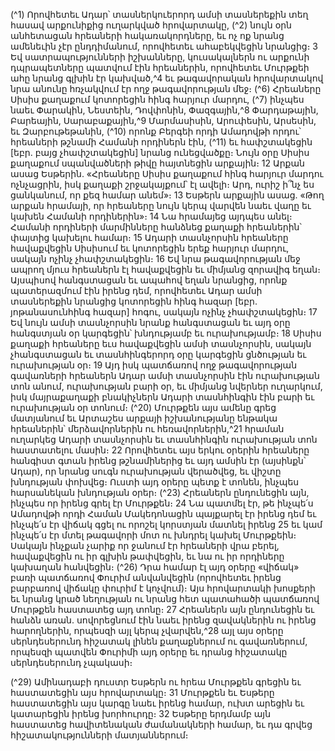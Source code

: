 
(^1) Որովհետեւ Ադար՝ տասներկուերորդ ամսի տասներեքին տեղ հասավ արքունիքից ուղարկված հրովարտակը,
(^2) նույն օրն անհետացան հրեաների հակառակորդները, եւ ոչ ոք նրանց ամենեւին չէր ընդդիմանում, որովհետեւ
ահաբեկվեցին նրանցից։ 3 Եվ սատրապությունների իշխանները, կուսակալներն ու արքունի դպրապետները պատվում
էին հրեաներին, որովհետեւ Մուրթքեի ահը նրանց գլխին էր կախված,^4 եւ թագավորական հրովարտակով նրա անունը
հռչակվում էր ողջ թագավորության մեջ։
(^6) Հրեաները Սիսիս քաղաքում կոտորեցին հինգ հարյուր մարդու, (^7) ինչպես նաեւ Փարակին, Նեստեին, Դովփոնին,
Փազգային,^8 Փարդաթային, Բարեային, Սարաբաքային,^9 Մարմասիսին, Արուփեսին, Արսեսին, եւ Զարբութեթանին,
(^10) որոնք Բերգեի որդի Ամադովթի որդու՝ հրեաների թշնամի Համանի որդիներն էին, (^11) եւ հափշտակեցին [եբր. բայց
չհափշտակեցին] նրանց ունեցվածքը։ Նույն օրը Սիսիս քաղաքում սպանվածների թիվը հայտնեցին արքային։ 12 Արքան
ասաց Եսթերին. «Հրեաները Սիսիս քաղաքում հինգ հարյուր մարդու ոչնչացրին, իսկ քաղաքի շրջակայքում՝ էլ ավելի։
Արդ, ուրիշ ի՞նչ ես ցանկանում, որ քեզ համար անեմ»։ 13 Եսթերն արքային ասաց. «Թող արքան հրամայի, որ հրեաները
նույն կերպ վարվեն նաեւ վաղը եւ կախեն Համանի որդիներին»։ 14 Նա հրամայեց այդպես անել։ Համանի որդիների
մարմինները հանձնեց քաղաքի հրեաներին՝ փայտից կախելու համար։ 15 Ադարի տասնչորսին հրեաները հավաքվեցին
Սիսիսում եւ կոտորեցին երեք հարյուր մարդու, սակայն ոչինչ չհափշտակեցին։ 16 Եվ նրա թագավորության մեջ ապրող
մյուս հրեաներն էլ հավաքվեցին եւ միմյանց զորավիգ եղան։ Այսպիսով հանգստացան եւ ապահով եղան նրանցից, որոնք
պատերազմում էին իրենց դեմ, որովհետեւ Ադար ամսի տասներեքին նրանցից կոտորեցին հինգ հազար [եբր.
յոթանասունհինգ հազար] հոգու, սակայն ոչինչ չհափշտակեցին։ 17 Եվ նույն ամսի տասնչորսին նրանք հանգստացան եւ
այդ օրը հանգստյան օր կարգեցին՝ խնդությամբ եւ ուրախությամբ։ 18 Սիսիս քաղաքի հրեաները եւս հավաքվեցին ամսի
տասնչորսին, սակայն չհանգստացան եւ տասնհինգերորդ օրը կարգեցին ցնծության եւ ուրախության օր։ 19 Այդ իսկ
պատճառով ողջ թագավորության գավառների հրեաներն Ադար ամսի տասնչորսին էին ուրախության տոն անում,
ուրախության բարի օր, եւ միմյանց նվերներ ուղարկում, իսկ մայրաքաղաքի բնակիչներն Ադարի տասնհինգին էին բարի
եւ ուրախության օր տոնում։
(^20) Մուրթքեն այս ամենը գրեց մատյանում եւ Արտաշես արքայի իշխանությանը ենթակա հրեաներին՝
մերձավորներին ու հեռավորներին,^21 հրաման ուղարկեց Ադարի տասնչորսին եւ տասնհինգին ուրախության տոն
հաստատելու մասին։ 22 Որովհետեւ այս երկու օրերին հրեաները հանգիստ գտան իրենց թշնամիներից եւ այդ ամսին էր
(այսինքն՝ Ադար), որ նրանց սուգն ուրախության վերածվեց, եւ վիշտը խնդության փոխվեց։ Ուստի այդ օրերը պետք է
տոնեն, ինչպես հարսանեկան խնդության օրեր։
(^23) Հրեաներն ընդունեցին այն, ինչպես որ իրենց գրել էր Մուրթքեն։ 24 Նա պատմել էր, թե ինչպե՛ս Ամադովթի որդի
Համան Մակեդոնացին պայքարել էր իրենց դեմ եւ ինչպե՛ս էր վիճակ գցել ու որոշել կորստյան մատնել իրենց 25 եւ կամ
ինչպե՛ս էր մտել թագավորի մոտ ու խնդրել կախել Մուրթքեին։ Սակայն ինչքան չարիք որ ջանում էր հրեաների վրա
բերել, հավաքվեցին ու իր գլխին թափվեցին, եւ նա ու իր որդիները կախաղան հանվեցին։
(^26) Դրա համար էլ այդ օրերը «վիճակ» բառի պատճառով Փուրիմ անվանվեցին (որովհետեւ իրենց բարբառով վիճակը
փուրիմ է կոչվում)։ Այս հրովարտակի խոսքերի եւ նրանց կրած նեղության ու նրանց հետ պատահածի պատճառով
Մուրթքեն հաստատեց այդ տոնը։ 27 Հրեաներն այն ընդունեցին եւ հանձն առան. սովորեցնում էին նաեւ իրենց
զավակներին ու իրենց հարողներին, որպեսզի այլ կերպ չվարվեն,^28 այլ այս օրերը սերնդեսերունդ հիշատակ լինեն
քաղաքներում ու գավառներում, որպեսզի պատվեն Փուրիմի այդ օրերը եւ դրանց հիշատակը սերնդեսերունդ չպակասի։


(^29) Ամինադաբի դուստր Եսթերն ու հրեա Մուրթքեն գրեցին եւ հաստատեցին այս հրովարտակը։ 31 Մուրթքեն եւ
Եսթերը հաստատեցին այս կարգը նաեւ իրենց համար, ուխտ արեցին եւ կատարեցին իրենց խորհուրդը։ 32 Եսթերը
երդմամբ այն հաստատեց հավիտենական ժամանակների համար, եւ դա գրվեց հիշատակությունների մատյաններում։
